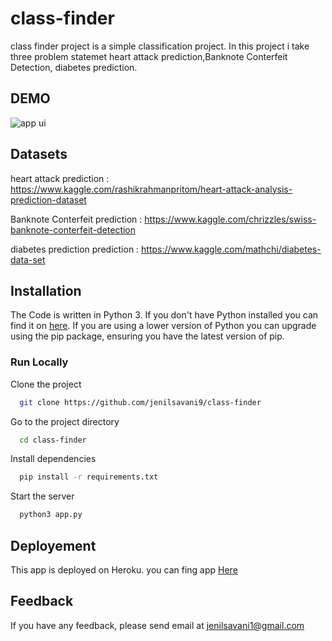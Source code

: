 # class-finder

class finder project is a simple classification project. In this project i take three problem statemet heart attack prediction,Banknote Conterfeit Detection, diabetes prediction.

## DEMO

![app ui](https://github.com/jenilsavani9/value-predictor/blob/main/static/images/class_ui.png)

## Datasets

heart attack prediction : https://www.kaggle.com/rashikrahmanpritom/heart-attack-analysis-prediction-dataset

Banknote Conterfeit prediction : https://www.kaggle.com/chrizzles/swiss-banknote-conterfeit-detection

diabetes prediction prediction : https://www.kaggle.com/mathchi/diabetes-data-set

## Installation

The Code is written in Python 3. If you don't have Python installed you can find it on [here](https://www.python.org/). If you are using a lower version of Python you can upgrade using the pip package, ensuring you have the latest version of pip. 

### Run Locally

Clone the project

```bash
  git clone https://github.com/jenilsavani9/class-finder
```

Go to the project directory

```bash
  cd class-finder
```

Install dependencies
```bash
  pip install -r requirements.txt
```

Start the server

```bash
  python3 app.py
```

## Deployement

This app is deployed on Heroku. you can fing app [Here](https://class-finder2.herokuapp.com/)


## Feedback

If you have any feedback, please send email at jenilsavani1@gmail.com

  
